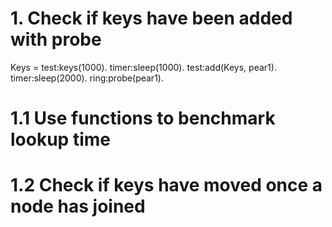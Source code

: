 # 1. Check if keys have been added with probe

Keys = test:keys(1000).
timer:sleep(1000).
test:add(Keys, pear1).
timer:sleep(2000).
ring:probe(pear1).

# 1.1 Use functions to benchmark lookup time


# 1.2 Check if keys have moved once a node has joined



